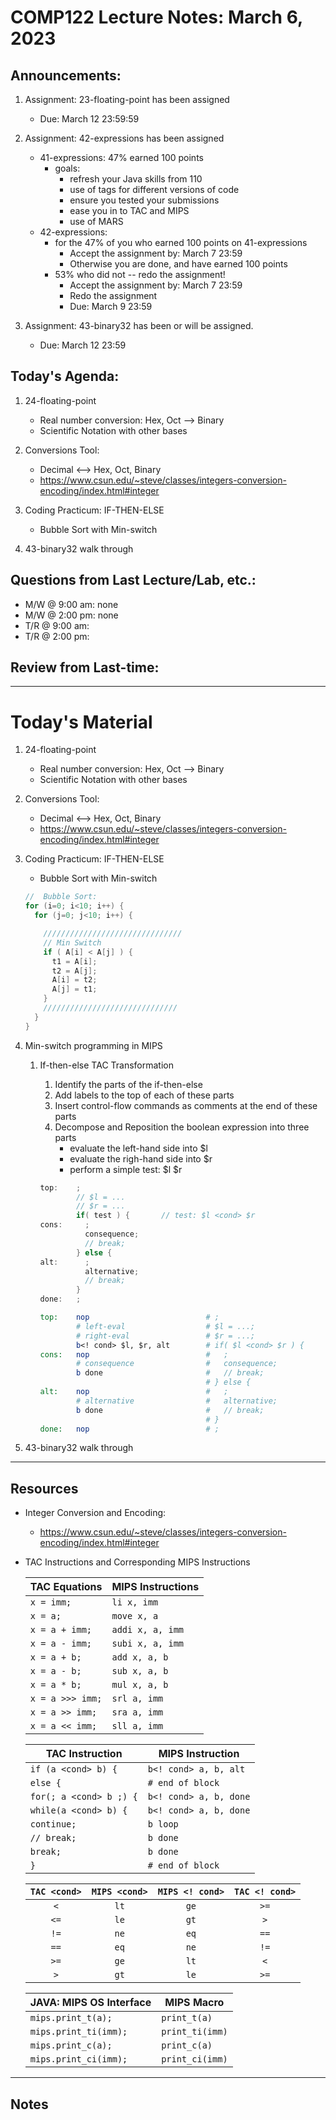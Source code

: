 # COMP122 Lecture Notes: March 6, 2023

## Announcements:
   1. Assignment: 23-floating-point has been assigned 
      - Due: March 12 23:59:59

   1. Assignment: 42-expressions has been assigned
      - 41-expressions: 47% earned 100 points
        - goals:
          - refresh your Java skills from 110
          - use of tags for different versions of code
          - ensure you tested your submissions
          - ease you in to TAC and MIPS
          - use of MARS
      - 42-expressions:
        - for the 47% of you who earned 100 points on 41-expressions 
          - Accept the assignment by: March 7 23:59
          - Otherwise you are done, and have earned 100 points
        - 53% who did not -- redo the assignment!
          - Accept the assignment by: March 7 23:59
          - Redo the assignment
          - Due: March 9 23:59

   1. Assignment: 43-binary32 has been or will be assigned.
      - Due: March 12 23:59


## Today's Agenda:
   1. 24-floating-point
      - Real number conversion: Hex, Oct --> Binary
      - Scientific Notation with other bases

   1. Conversions Tool:
      - Decimal <--> Hex, Oct, Binary
      - https://www.csun.edu/~steve/classes/integers-conversion-encoding/index.html#integer

   1. Coding Practicum: IF-THEN-ELSE
      - Bubble Sort with Min-switch

   1. 43-binary32 walk through 


## Questions from Last Lecture/Lab, etc.:
   * M/W @ 9:00 am: none
   * M/W @ 2:00 pm: none
   * T/R @ 9:00 am:
   * T/R @ 2:00 pm: 

## Review from Last-time:


---
# Today's Material
   1. 24-floating-point
      - Real number conversion: Hex, Oct --> Binary
      - Scientific Notation with other bases

   1. Conversions Tool:
      - Decimal <--> Hex, Oct, Binary
      - https://www.csun.edu/~steve/classes/integers-conversion-encoding/index.html#integer

   1. Coding Practicum:  IF-THEN-ELSE
      - Bubble Sort with Min-switch

      ```java
      //  Bubble Sort:
      for (i=0; i<10; i++) {
        for (j=0; j<10; i++) {

          ///////////////////////////////
          // Min Switch
          if ( A[i] < A[j] ) { 
            t1 = A[i];
            t2 = A[j];
            A[i] = t2;
            A[j] = t1;
          }
          //////////////////////////////
        }
      }
      ```
   1. Min-switch programming in MIPS

      1. If-then-else TAC Transformation
         1. Identify the parts of the if-then-else
         1. Add labels to the top of each of these parts
         1. Insert control-flow commands as comments at the end of these parts
         1. Decompose and Reposition the boolean expression into three parts
            - evaluate the left-hand side into $l
            - evaluate the righ-hand side into $r
            - perform a simple test:  $l <cond> $r
         
         ```java tac
         top:    ;
                 // $l = ...
                 // $r = ...
                 if( test ) {       // test: $l <cond> $r
         cons:     ;
                   consequence;
                   // break;
                 } else {
         alt:      ;
                   alternative;
                   // break;
                 }
         done:   ;
         ```
         
         ```mips
         top:    nop                          # ;
                 # left-eval                  # $l = ...;
                 # right-eval                 # $r = ...;
                 b<! cond> $l, $r, alt        # if( $l <cond> $r ) {
         cons:   nop                          #   ;
                 # consequence                #   consequence;
                 b done                       #   // break;
                                              # } else {
         alt:    nop                          #   ;
                 # alternative                #   alternative;
                 b done                       #   // break;
                                              # }
         done:   nop                          # ;
         
         ```
    
   1. 43-binary32 walk through 

---
## Resources

  * Integer Conversion and Encoding:
    - https://www.csun.edu/~steve/classes/integers-conversion-encoding/index.html#integer

  * TAC Instructions and Corresponding MIPS Instructions

      | TAC Equations                 | MIPS Instructions         |
      |-------------------------------|---------------------------|
      | `x = imm;`                    | `li x, imm`               |
      | `x = a;`                      | `move x, a`               |
      | `x = a + imm; `               | `addi x, a, imm`          |
      | `x = a - imm; `               | `subi x, a, imm`          |
      | `x = a + b;`                  | `add x, a, b`             |
      | `x = a - b;`                  | `sub x, a, b`             |
      | `x = a * b;`                  | `mul x, a, b`             |
      | `x = a >>> imm;`              | `srl a, imm`              |
      | `x = a >> imm;`               | `sra a, imm`              |
      | `x = a << imm;`               | `sll a, imm`              |

      | TAC Instruction               | MIPS Instruction          |
      |-------------------------------|---------------------------|
      | `if (a <cond> b) {`           | `b<! cond> a, b, alt`     |
      | `else {`                      | `# end of block`          |
      | `for(; a <cond> b ;) {`       | `b<! cond> a, b, done`    |
      | `while(a <cond> b) {`         | `b<! cond> a, b, done`    |
      | `continue;`                   | `b loop`                  |
      | `// break;`                   | `b done`                  |
      | `break;`                      | `b done`                  |
      | `}`                           | `# end of block`          |


      | `TAC <cond>` | `MIPS <cond>` | `MIPS <! cond>` |`TAC <! cond>` |
      |:------------:|:-------------:|:---------------:|:-------------:|
      | `<`          | `lt`          | `ge`            |  `>=`         |
      | `<=`         | `le`          | `gt`            |  `>`          |
      | `!=`         | `ne`          | `eq`            |  `==`         |
      | `==`         | `eq`          | `ne`            |  `!=`         |
      | `>=`         | `ge`          | `lt`            |  `<`          |
      | `>`          | `gt`          | `le`            |  `>=`         |
   
      | JAVA: MIPS OS Interface       | MIPS Macro                |
      |-------------------------------|---------------------------|
      | `mips.print_t(a);`            | `print_t(a)`              |
      | `mips.print_ti(imm);`         | `print_ti(imm)`           |
      | `mips.print_c(a);`            | `print_c(a)`              |
      | `mips.print_ci(imm);`         | `print_ci(imm)`           |


---
## Notes
<!-- This section is for students to place their notes -->


